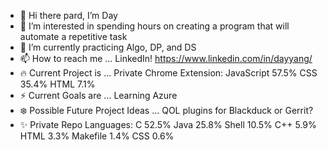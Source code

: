 - 👋 Hi there pard, I’m Day
- 👀 I’m interested in spending hours on creating a program that will automate a repetitive task
- 🌱 I’m currently practicing Algo, DP, and DS
- 📫 How to reach me ... LinkedIn! https://www.linkedin.com/in/dayyang/
- 🔥 Current Project is ... Private Chrome Extension:
JavaScript
57.5%
CSS
35.4%
HTML
7.1%
- ⚡ Current Goals are ... Learning Azure
- ❄️ Possible Future Project Ideas ... QOL plugins for Blackduck or Gerrit?
- ✨ Private Repo Languages:
C 52.5%
Java 25.8%
Shell 10.5%
C++ 5.9%
HTML 3.3%
Makefile 1.4%
CSS 0.6%
